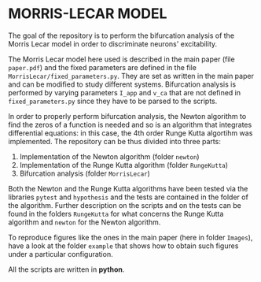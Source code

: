# MORRIS-LECAR MODEL 

The goal of the repository is to perform the bifurcation analysis of the Morris Lecar model in order to discriminate neurons' excitability. 

The Morris Lecar model here used is described in the main paper (file `paper.pdf`) and the fixed parameters are defined in the file `MorrisLecar/fixed_parameters.py`. They are set as written in the main paper and can be modified to study different systems. Bifurcation analysis is performed by varying parameters `I_app` and `v_ca` that are not defined in `fixed_parameters.py` since they have to be parsed to the scripts. 

In order to properly perform bifurcation analysis, the Newton algorithm to find the zeros of a function is needed and so is an algorithm that integrates differential equations: in this case, the 4th order Runge Kutta algortihm was implemented. 
The repository can be thus divided into three parts:
1) Implementation of the Newton algorithm (folder `newton`)
2) Implementation of the Runge Kutta algorithm (folder `RungeKutta`)
3) Bifurcation analysis (folder `MorrisLecar`)

Both the Newton and the Runge Kutta algorithms have been tested via the libraries `pytest` and `hypothesis` and the tests are contained in the folder of the algorithm. Further description on the scripts and on the tests can be found in the folders `RungeKutta` for what concerns the Runge Kutta algorithm and `newton` for the Newton algorithm.

To reproduce figures like the ones in the main paper (here in folder `Images`), have a look at the folder `example` that shows how to obtain such figures under a particular configuration. 

All the scripts are written in **python**.
